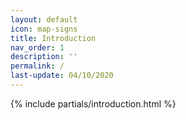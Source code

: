 ```yaml
---
layout: default
icon: map-signs
title: Introduction
nav_order: 1
description: ''
permalink: /
last-update: 04/10/2020
---
```


{% include partials/introduction.html %}
